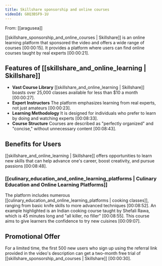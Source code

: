 ```yaml
---
title: Skillshare sponsorship and online courses
videoId: G8Q3BSF9-1U
---
```


From: [[aragusea]] <br/> 

[[skillshare_sponsorship_and_online_courses | Skillshare]] is an online learning platform that sponsored the video and offers a wide range of courses <a class="yt-timestamp" data-t="00:00:15">[00:00:15]</a>. It provides a platform where users can find online courses taught by real experts <a class="yt-timestamp" data-t="00:00:21">[00:00:21]</a>.

## Features of [[skillshare_and_online_learning | Skillshare]]
*   **Vast Course Library** [[skillshare_and_online_learning | Skillshare]] boasts over 25,000 classes available for less than $10 a month <a class="yt-timestamp" data-t="00:00:27">[00:00:27]</a>.
*   **Expert Instructors** The platform emphasizes learning from real experts, not just amateurs <a class="yt-timestamp" data-t="00:00:23">[00:00:23]</a>.
*   **Learning Methodology** It is designed for individuals who prefer to learn by doing and watching experts <a class="yt-timestamp" data-t="00:08:33">[00:08:33]</a>.
*   **Course Structure** Courses are described as "perfectly organized" and "concise," without unnecessary content <a class="yt-timestamp" data-t="00:08:43">[00:08:43]</a>.

## Benefits for Users
[[skillshare_and_online_learning | Skillshare]] offers opportunities to learn new skills that can help advance one's career, boost creativity, and pursue passions <a class="yt-timestamp" data-t="00:08:48">[00:08:48]</a>.

### [[culinary_education_and_online_learning_platforms | Culinary Education and Online Learning Platforms]]
The platform includes numerous [[culinary_education_and_online_learning_platforms | cooking classes]], ranging from basic knife skills to more advanced techniques <a class="yt-timestamp" data-t="00:08:52">[00:08:52]</a>. An example highlighted is an Indian cooking course taught by Shefali Rawa, which is 45 minutes long and "all killer, no filler" <a class="yt-timestamp" data-t="00:08:55">[00:08:55]</a>. This course aims to give learners the confidence to try new cuisines <a class="yt-timestamp" data-t="00:09:07">[00:09:07]</a>.

## Promotional Offer
For a limited time, the first 500 new users who sign up using the referral link provided in the video's description can get a two-month free trial of [[skillshare_sponsorship_and_courses | Skillshare]] <a class="yt-timestamp" data-t="00:00:30">[00:00:30]</a>.